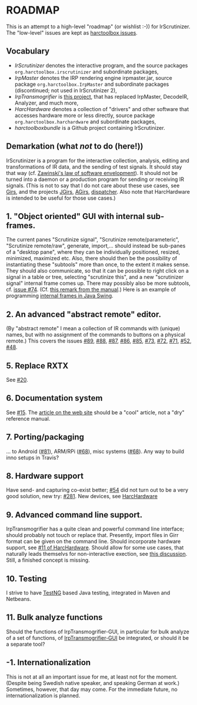 # ROADMAP

This is an attempt to a high-level "roadmap" (or wishlist :-)) for IrScrutinizer.
The "low-level" issues are kept as [harctoolbox issues](https://github.com/bengtmartensson/harctoolboxbundle/issues).

## Vocabulary
* _IrScrutinizer_ denotes the interactive program, and the source packages `org.harctoolbox.irscrutinizer` and subordinate packages,
* _IrpMaster_ denotes the IRP rendering engine irpmaster.jar, source package `org.harctoolbox.IrpMaster` and subordinate packages
 (discontinued; not used in IrScrutinizer 2),
* _IrpTransmogrifier_ is [this project](https://github.com/bengtmartensson/IrpTransmogrifier), that has replaced IrpMaster, DecodeIR, Analyzer, and much more,
* _HarcHardware_ denotes a collection of "drivers" and other software that accesses hardware more or less directly,
  source package `org.harctoolbox.harchardware` and subordinate packages,
* _harctoolboxbundle_ is a Github project containing IrScrutinizer.


## Demarkation (what _not_ to do (here!))
IrScrutinizer is a program for the interactive collection, analysis, editing and transformations of IR data,
and the sending of test signals. It should stay that way (cf. [Zawinski's law of software envelopment](https://en.wikipedia.org/wiki/Jamie_Zawinski#Zawinski.27s_law_of_software_envelopment)).
It should not be turned into a daemon or a production program for sending or receiving IR signals.
(This is not to say that I do not care about these use cases, see [Girs](http://www.harctoolbox.org/Girs.html),
and the projects [JGirs](https://github.com/bengtmartensson/JGirs), [AGirs](https://github.com/bengtmartensson/AGirs),
[dispatcher](https://github.com/bengtmartensson/dispatcher). Also note that
HarcHardware is intended to be useful for those use cases.)

## 1. "Object oriented" GUI with internal sub-frames.
The current panes "Scrutinize signal", "Scrutinize remote/parameteric", "Scrutinize remote/raw", generate, import,...
should instead be sub-panes of a "desktop pane", where they can be individually positioned, resized, minimized, maximized etc.
Also, there should then be the possibility of instantiating these "subtools" more than once, to the extent it makes sense.
They should also communicate, so that it can be possible  to right click on a signal in a table or tree,
selecting "scrutinize this", and a new "scrutinizer signal" internal frame comes up.
There may possibly also be more subtools, cf. [issue #74](https://github.com/bengtmartensson/harctoolboxbundle/issues/74).
(Cf. [this remark from the manual](http://www.harctoolbox.org/IrScrutinizer.html#The+pane+interface+sucks.).)
Here is an example of programming [internal frames in Java Swing](https://docs.oracle.com/javase/tutorial/uiswing/components/internalframe.html).

## 2. An advanced "abstract remote" editor.
(By "abstract remote" I mean a collection of IR commands with (unique) names, but with no assignment of the commands to
buttons on a physical remote.) This covers the issues
[#89](https://github.com/bengtmartensson/harctoolboxbundle/issues/89),
[#88](https://github.com/bengtmartensson/harctoolboxbundle/issues/88),
[#87](https://github.com/bengtmartensson/harctoolboxbundle/issues/87),
[#86](https://github.com/bengtmartensson/harctoolboxbundle/issues/86),
[#85](https://github.com/bengtmartensson/harctoolboxbundle/issues/85),
[#73](https://github.com/bengtmartensson/harctoolboxbundle/issues/73),
[#72](https://github.com/bengtmartensson/harctoolboxbundle/issues/72),
[#71](https://github.com/bengtmartensson/harctoolboxbundle/issues/71),
[#52](https://github.com/bengtmartensson/harctoolboxbundle/issues/52),
[#48](https://github.com/bengtmartensson/harctoolboxbundle/issues/48).

## 5. Replace RXTX
See [#20](https://github.com/bengtmartensson/harctoolboxbundle/issues/20).

## 6. Documentation system
See [#15](https://github.com/bengtmartensson/harctoolboxbundle/issues/15). The
[article on the web site](http://harctoolbox.org/IrScrutinizer.html) should be a "cool" article,
not a "dry" reference manual.

## 7. Porting/packaging
... to Android ([#81](https://github.com/bengtmartensson/harctoolboxbundle/issues/81)),
ARM/RPi ([#68](https://github.com/bengtmartensson/harctoolboxbundle/issues/68)),
misc systems ([#68](https://github.com/bengtmartensson/harctoolboxbundle/issues/68)).
Any way to build inno setups in Travis?

## 8. Hardware support
Have send- and capturing co-exist better;
[#54](https://github.com/bengtmartensson/harctoolboxbundle/issues/54)
did not turn out to be a very good solution, new try: [#281](https://github.com/bengtmartensson/harctoolboxbundle/issues/281).
New devices, see [HarcHardware](https://github.com/bengtmartensson/HarcHardwareBundle/issues?q=is%3Aopen+is%3Aissue+label%3A%22new+hardware+support%22)

## 9. Advanced command line support.
IrpTransmogrifier has a quite clean and powerful command line interface; should probably not touch or replace that.
Presently, import files in Girr format can be given on the command line.
Should incorporate hardware support, see [#11 of HarcHardware](https://github.com/bengtmartensson/HarcHardwareBundle/issues/11).
Should allow for some use cases, that naturally leads themselvs for non-interactive
exection, see [this discussion](https://github.com/bengtmartensson/harctoolboxbundle/issues/26#issuecomment-431651739).
Still, a finished concept is missing.

## 10. Testing
I strive to have [TestNG](http://testng.org) based Java testing, integrated in Maven and Netbeans.

## 11. Bulk analyze functions
Should the functions of IrpTransmogrifier-GUI, in particular for bulk analyze of a set of functions, of
[IrpTransmogrifier-GUI](https://github.com/bengtmartensson/IrpTransmogrifier-GUI)
be integrated, or should it be a separate tool?

## -1. Internationalization
This is not at all an important issue for me, at least not for the moment.
(Despite being Swedish native speaker, and speaking German at work.) Sometimes, however,
that day may come. For the immediate future, no internationalization is planned.